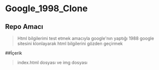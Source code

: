 # Google_1998_Clone
## Repo Amacı
>Html bilgilerimi test etmek amacıyla google'nın yaptığı 1988 google sitesini klonlayarak html bilgilerini gözden geçirmek

##İçerik
>index.html dosyası ve img dosyası
